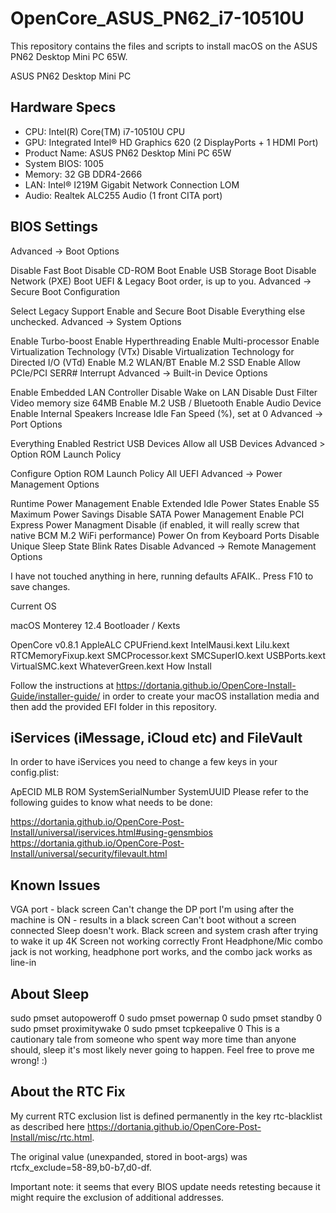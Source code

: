 # OpenCore_ASUS_PN62_i7-10510U
This repository contains the files and scripts to install macOS on the ASUS PN62 Desktop Mini PC 65W.

ASUS PN62 Desktop Mini PC

## Hardware Specs

* CPU: Intel(R) Core(TM) i7-10510U CPU
* GPU: Integrated Intel® HD Graphics 620 (2 DisplayPorts + 1 HDMI Port)
* Product Name: ASUS PN62 Desktop Mini PC 65W
* System BIOS: 1005
* Memory: 32 GB DDR4-2666
* LAN: Intel® I219M Gigabit Network Connection LOM
* Audio: Realtek ALC255 Audio (1 front CITA port)

## BIOS Settings

Advanced -> Boot Options

Disable Fast Boot
Disable CD-ROM Boot
Enable USB Storage Boot
Disable Network (PXE) Boot
UEFI & Legacy Boot order, is up to you.
Advanced -> Secure Boot Configuration

Select Legacy Support Enable and Secure Boot Disable
Everything else unchecked.
Advanced -> System Options

Enable Turbo-boost
Enable Hyperthreading
Enable Multi-processor
Enable Virtualization Technology (VTx)
Disable Virtualization Technology for Directed I/O (VTd)
Enable M.2 WLAN/BT
Enable M.2 SSD
Enable Allow PCIe/PCI SERR# Interrupt
Advanced -> Built-in Device Options

Enable Embedded LAN Controller
Disable Wake on LAN
Disable Dust Filter
Video memory size 64MB
Enable M.2 USB / Bluetooth
Enable Audio Device
Enable Internal Speakers
Increase Idle Fan Speed (%), set at 0
Advanced -> Port Options

Everything Enabled
Restrict USB Devices Allow all USB Devices
Advanced > Option ROM Launch Policy

Configure Option ROM Launch Policy All UEFI
Advanced -> Power Management Options

Runtime Power Management Enable
Extended Idle Power States Enable
S5 Maximum Power Savings Disable
SATA Power Management Enable
PCI Express Power Managment Disable (if enabled, it will really screw that native BCM M.2 WiFi performance)
Power On from Keyboard Ports Disable
Unique Sleep State Blink Rates Disable
Advanced -> Remote Management Options

I have not touched anything in here, running defaults AFAIK..
Press F10 to save changes.

Current OS

macOS Monterey 12.4
Bootloader / Kexts

OpenCore v0.8.1
AppleALC
CPUFriend.kext
IntelMausi.kext
Lilu.kext
RTCMemoryFixup.kext
SMCProcessor.kext
SMCSuperIO.kext
USBPorts.kext
VirtualSMC.kext
WhateverGreen.kext
How Install

Follow the instructions at https://dortania.github.io/OpenCore-Install-Guide/installer-guide/ in order to create your macOS installation media and then add the provided EFI folder in this repository.

## iServices (iMessage, iCloud etc) and FileVault

In order to have iServices you need to change a few keys in your config.plist:

ApECID
MLB
ROM
SystemSerialNumber
SystemUUID
Please refer to the following guides to know what needs to be done:

https://dortania.github.io/OpenCore-Post-Install/universal/iservices.html#using-gensmbios
https://dortania.github.io/OpenCore-Post-Install/universal/security/filevault.html
## Known Issues

VGA port - black screen
Can't change the DP port I'm using after the machine is ON - results in a black screen
Can't boot without a screen connected
Sleep doesn't work. Black screen and system crash after trying to wake it up
4K Screen not working correctly
Front Headphone/Mic combo jack is not working, headphone port works, and the combo jack works as line-in
## About Sleep

sudo pmset autopoweroff 0
sudo pmset powernap 0
sudo pmset standby 0
sudo pmset proximitywake 0
sudo pmset tcpkeepalive 0
This is a cautionary tale from someone who spent way more time than anyone should, sleep it's most likely never going to happen. Feel free to prove me wrong! :)

## About the RTC Fix

My current RTC exclusion list is defined permanently in the key rtc-blacklist as described here https://dortania.github.io/OpenCore-Post-Install/misc/rtc.html.

The original value (unexpanded, stored in boot-args) was rtcfx_exclude=58-89,b0-b7,d0-df.

Important note: it seems that every BIOS update needs retesting because it might require the exclusion of additional addresses.
